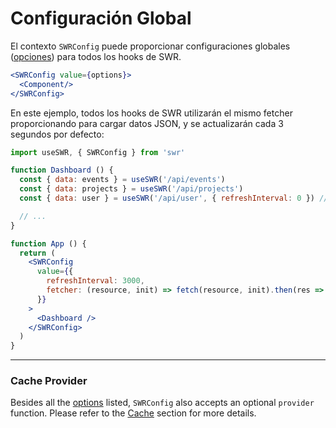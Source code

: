 # Configuración Global

El contexto `SWRConfig` puede proporcionar configuraciones globales ([opciones](/docs/options)) para todos los hooks de SWR.

```jsx
<SWRConfig value={options}>
  <Component/>
</SWRConfig>
```

En este ejemplo, todos los hooks de SWR utilizarán el mismo fetcher proporcionando para cargar datos JSON, 
y se actualizarán cada 3 segundos por defecto:

```jsx
import useSWR, { SWRConfig } from 'swr'

function Dashboard () {
  const { data: events } = useSWR('/api/events')
  const { data: projects } = useSWR('/api/projects')
  const { data: user } = useSWR('/api/user', { refreshInterval: 0 }) // override

  // ...
}

function App () {
  return (
    <SWRConfig 
      value={{
        refreshInterval: 3000,
        fetcher: (resource, init) => fetch(resource, init).then(res => res.json())
      }}
    >
      <Dashboard />
    </SWRConfig>
  )
}
```

---

### Cache Provider

Besides all the [options](/docs/options) listed, `SWRConfig` also accepts an optional `provider` function. Please refer to the [Cache](/docs/cache) section for more details.
